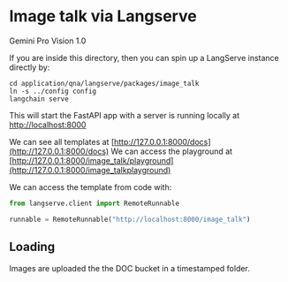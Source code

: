 # Image talk via Langserve

Gemini Pro Vision 1.0

If you are inside this directory, then you can spin up a LangServe instance directly by:


```shell
cd application/qna/langserve/packages/image_talk
ln -s ../config config
langchain serve
```

This will start the FastAPI app with a server is running locally at 
[http://localhost:8000](http://localhost:8000)

We can see all templates at [http://127.0.0.1:8000/docs](http://127.0.0.1:8000/docs)
We can access the playground at [http://127.0.0.1:8000/image_talk/playground](http://127.0.0.1:8000/image_talkplayground)  

We can access the template from code with:

```python
from langserve.client import RemoteRunnable

runnable = RemoteRunnable("http://localhost:8000/image_talk")
```

## Loading

Images are uploaded the the DOC bucket in a timestamped folder.


